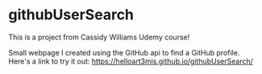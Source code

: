 # githubUserSearch

This is a project from Cassidy Williams Udemy course!

Small webpage I created using the GitHub api to find a GitHub profile. 
Here's a link to try it out: https://helloart3mis.github.io/githubUserSearch/
